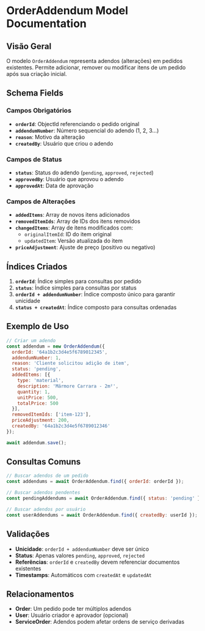 # OrderAddendum Model Documentation

## **Visão Geral**
O modelo `OrderAddendum` representa adendos (alterações) em pedidos existentes. Permite adicionar, remover ou modificar itens de um pedido após sua criação inicial.

## **Schema Fields**

### **Campos Obrigatórios**
- **`orderId`**: ObjectId referenciando o pedido original
- **`addendumNumber`**: Número sequencial do adendo (1, 2, 3...)
- **`reason`**: Motivo da alteração
- **`createdBy`**: Usuário que criou o adendo

### **Campos de Status**
- **`status`**: Status do adendo (`pending`, `approved`, `rejected`)
- **`approvedBy`**: Usuário que aprovou o adendo
- **`approvedAt`**: Data de aprovação

### **Campos de Alterações**
- **`addedItems`**: Array de novos itens adicionados
- **`removedItemIds`**: Array de IDs dos itens removidos
- **`changedItems`**: Array de itens modificados com:
  - `originalItemId`: ID do item original
  - `updatedItem`: Versão atualizada do item
- **`priceAdjustment`**: Ajuste de preço (positivo ou negativo)

## **Índices Criados**

1. **`orderId`**: Índice simples para consultas por pedido
2. **`status`**: Índice simples para consultas por status
3. **`orderId + addendumNumber`**: Índice composto único para garantir unicidade
4. **`status + createdAt`**: Índice composto para consultas ordenadas

## **Exemplo de Uso**

```javascript
// Criar um adendo
const addendum = new OrderAddendum({
  orderId: '64a1b2c3d4e5f6789012345',
  addendumNumber: 1,
  reason: 'Cliente solicitou adição de item',
  status: 'pending',
  addedItems: [{
    type: 'material',
    description: 'Mármore Carrara - 2m²',
    quantity: 1,
    unitPrice: 500,
    totalPrice: 500
  }],
  removedItemIds: ['item-123'],
  priceAdjustment: 200,
  createdBy: '64a1b2c3d4e5f6789012346'
});

await addendum.save();
```

## **Consultas Comuns**

```javascript
// Buscar adendos de um pedido
const addendums = await OrderAddendum.find({ orderId: orderId });

// Buscar adendos pendentes
const pendingAddendums = await OrderAddendum.find({ status: 'pending' });

// Buscar adendos por usuário
const userAddendums = await OrderAddendum.find({ createdBy: userId });
```

## **Validações**

- **Unicidade**: `orderId + addendumNumber` deve ser único
- **Status**: Apenas valores `pending`, `approved`, `rejected`
- **Referências**: `orderId` e `createdBy` devem referenciar documentos existentes
- **Timestamps**: Automáticos com `createdAt` e `updatedAt`

## **Relacionamentos**

- **Order**: Um pedido pode ter múltiplos adendos
- **User**: Usuário criador e aprovador (opcional)
- **ServiceOrder**: Adendos podem afetar ordens de serviço derivadas
